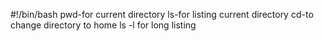 #!/bin/bash
pwd-for current directory ls-for listing current directory  cd-to change directory to home ls -l for long listing 
